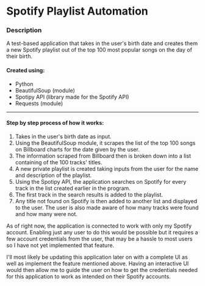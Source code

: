 # Spotify Playlist Automation

### Description

A test-based application that takes in the user's birth date and creates them a new Spotify playlist out of the top 100 most popular songs on the day of their birth.

#### Created using:
- Python
- BeautifulSoup (module)
- Spotipy API (library made for the Spotify API)
- Requests (module)

***

#### Step by step process of how it works:

1. Takes in the user's birth date as input.
2. Using the BeautifulSoup module, it scrapes the list of the top 100 songs on Billboard charts for the date given by the user.
3. The information scraped from Billboard then is broken down into a list containing of the 100 tracks' titles.
4. A new private playlist is created taking inputs from the user for the name and description of the playlist.
5. Using the Spotipy API, the application searches on Spotify for every track in the list created earlier in the program.
6. The first track in the search results is added to the playlist.
7. Any title not found on Spotify is then added to another list and displayed to the user. The user is also made aware of how many tracks were found and how many were not.

As of right now, the application is connected to work with only my Spotify account. Enabling just any user to do this would be possible but it requires a few account credentials from the user, that may be a hassle to most users so I have not yet implemented that feature.

I'll most likely be updating this application later on with a complete UI as well as implement the feature mentioned above. Having an interactive UI would then allow me to guide the user on how to get the credentials needed for this application to work as intended on their Spotify accounts.